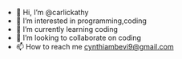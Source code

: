 - 👋 Hi, I’m @carlickathy
- 👀 I’m interested in programming,coding
- 🌱 I’m currently learning coding
- 💞️ I’m looking to collaborate on coding
- 📫 How to reach me cynthiambevi9@gmail.com

<!---
carlickathy/carlickathy is a ✨ special ✨ repository because its `README.md` (this file) appears on your GitHub profile.
You can click the Preview link to take a look at your changes.
--->

